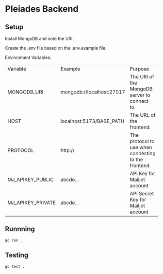 # Pleiades Backend

## Setup

Install MongoDB and note the URI.

Create the .env file based on the .env.example file.

Environment Variables:
<table>
  <tr>
   <td>Variable</td>
   <td>Example</td>
   <td>Purpose</td>
  </tr>
  <tr>
   <td>MONGODB_URI</td>
   <td>mongodb://localhost:27017</td>
   <td>The URI of the MongoDB server to connect to.</td>
  </tr>
  <tr>
   <td>HOST</td>
   <td>localhost:5173/BASE_PATH</td>
   <td>The URL of the frontend.</td>
  </tr>
  <tr>
   <td>PROTOCOL</td>
   <td>http://</td>
   <td>The protocol to use when connecting to the frontend.</td>
  </tr>
  <tr>
   <td>MJ_APIKEY_PUBLIC</td>
   <td>abcde...</td>
   <td>API Key for Mailjet account</td>
  </tr>
  <tr>
   <td>MJ_APIKEY_PRIVATE</td>
   <td>abcde...</td>
   <td>API Secret Key for Mailjet account</td>
  </tr>
</table>

## Runnning
`go run .`

## Testing

`go test .`